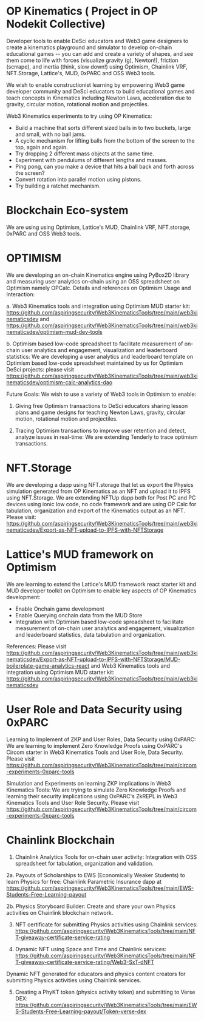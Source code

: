 # OP Kinematics ( Project in OP Nodekit Collective)

Developer tools to enable DeSci educators and Web3 game designers to create a kinematics playground and simulator to develop on-chain educational games -- you can add and create a variety of shapes, and see them come to life with forces (visualize gravity (g), Newton!), friction (scrrape), and inertia (think, slow down!) using Optimism, Chainlink VRF, NFT.Storage, Lattice's, MUD, 0xPARC and OSS Web3 tools.

We wish to enable constructionist learning by empowering Web3 game developer community and DeSci educators to build educational games and teach concepts in Kinematics including  Newton Laws, acceleration due to gravity, circular motion, rotational motion and projectiles.

Web3 Kinematics experiments to try using OP Kinematics:
- Build a machine that sorts different sized balls in to two buckets, large and small, with no ball jams.
- A cyclic mechanism for lifting balls from the bottom of the screen to the top, again and again.
- Try dropping 2 different mass objects at the same time.
- Experiment with pendulums of different lengths and masses.
- Ping pong, can you make a device that hits a ball back and forth across the screen?
- Convert rotation into parallel motion using pistons.
- Try building a ratchet mechanism.

# Blockchain Eco-system

We are using  using Optimism, Lattice's MUD, Chainlink VRF, NFT.storage, 0xPARC and OSS Web3 tools.


# OPTIMISM

We are developing an on-chain Kinematics engine using PyBox2D library and measuring user analytics on-chain using an OSS spreadsheet on Optimism namely OPCalc. Details and references on Optimism Usage and Interaction:

a. Web3 Kinematics tools and integration using Optimism MUD starter kit: https://github.com/aspiringsecurity/Web3KinematicsTools/tree/main/web3kinematicsdev and https://github.com/aspiringsecurity/Web3KinematicsTools/tree/main/web3kinematicsdev/optimism-mud-dev-tools

b. Optimism based low-code spreadsheet to facilitate measurement of on-chain user analytics and engagement, visualization and leaderboard statistics: We are developing a user analytics and leaderboard template on Optimism based low-code spreadsheet maintained by us for Optimism DeSci projects: please visit https://github.com/aspiringsecurity/Web3KinematicsTools/tree/main/web3kinematicsdev/optimism-calc-analytics-dao 

Future Goals: We wish to use a variety of Web3 tools in Optimism to enable: 

1. Giving free Optimism transactions to DeSci educators sharing lesson plans and game designs for teaching Newton Laws, gravity, circular motion, rotational motion and projectiles.

2. Tracing Optimism transactions to improve user retention and detect, analyze issues in real-time: We are extending Tenderly to trace optimism transactions.


# NFT.Storage

We are developing a dapp using NFT.storage that let us export the Physics simulation generated from OP Kinematics as an NFT and upload it to IPFS using NFT.Storage. We are extending NFTUp dapp both for Post PC and PC devices using ionic low code, no code framework and are using OP Calc for tabulation, organization and export of the Kinematics output as an NFT. Please visit: https://github.com/aspiringsecurity/Web3KinematicsTools/tree/main/web3kinematicsdev/Export-as-NFT-upload-to-IPFS-with-NFTStorage


# Lattice's MUD framework on Optimism 

We are learning to extend the Lattice's MUD framework react starter kit and MUD developer toolkit on Optimism to enable key aspects of OP Kinematics development:

- Enable Onchain game development 
- Enable Querying onchain data from the MUD Store
- Integration with Optimism based low-code spreadsheet to facilitate measurement of on-chain user analytics and engagement, visualization and leaderboard statistics, data tabulation and organization.

References: Please visit https://github.com/aspiringsecurity/Web3KinematicsTools/tree/main/web3kinematicsdev/Export-as-NFT-upload-to-IPFS-with-NFTStorage/MUD-boilerplate-game-analytics-react and Web3 Kinematics tools and integration using Optimism MUD starter kit: https://github.com/aspiringsecurity/Web3KinematicsTools/tree/main/web3kinematicsdev


# User Role and Data Security using 0xPARC 

Learning to Implement of ZKP and User Roles, Data Security using 0xPARC: We are learning to implement Zero Knowledge Proofs using OxPARC's Circom starter in Web3 Kinematics Tools and User Role, Data Security. Please visit https://github.com/aspiringsecurity/Web3KinematicsTools/tree/main/circom-experiments-0xparc-tools

Simulation and Experiments on learning ZKP implications in Web3 Kinematics Tools: We are trying to simulate Zero Knowledge Proofs and learning their security implications using OxPARC's ZkREPL in Web3 Kinematics Tools and User Role Security. Please visit https://github.com/aspiringsecurity/Web3KinematicsTools/tree/main/circom-experiments-0xparc-tools


# Chainlink Blockchain

1. Chainlink Analytics Tools for on-chain user activity: Integration with OSS spreadsheet for tabulation, organization and validation. 

2a. Payouts of Scholarships to EWS (Economically Weaker Students) to learn Physics for free: Chainlink Parametric Insurance dapp at
https://github.com/aspiringsecurity/Web3KinematicsTools/tree/main/EWS-Students-Free-Learning-payout

2b. Physics Storyboard Builder: Create and share your own Physics activities on Chainlink blockchain network. 


3. NFT certificate for submitting Physics activities using Chainlink services: https://github.com/aspiringsecurity/Web3KinematicsTools/tree/main/NFT-giveaway-certificate-service-rating

4. Dynamic NFT using Space and Time and Chainlink services: https://github.com/aspiringsecurity/Web3KinematicsTools/tree/main/NFT-giveaway-certificate-service-rating/Web3-SxT-dNFT

Dynamic NFT generated for educators and physics content creators for submitting Physics activities using Chainlink services.

5. Creating a PhyKT token (physics activity token) and submitting to Verse DEX: https://github.com/aspiringsecurity/Web3KinematicsTools/tree/main/EWS-Students-Free-Learning-payout/Token-verse-dex











